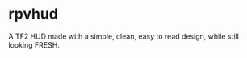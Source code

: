 rpvhud
======

A TF2 HUD made with a simple, clean, easy to read design, while still looking FRESH.

